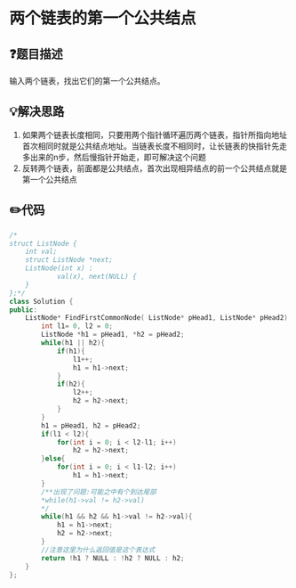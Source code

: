 # 两个链表的第一个公共结点

## :question:题目描述
输入两个链表，找出它们的第一个公共结点。

## :bulb:解决思路
1. 如果两个链表长度相同，只要用两个指针循环遍历两个链表，指针所指向地址首次相同时就是公共结点地址。当链表长度不相同时，让长链表的快指针先走多出来的n步，然后慢指针开始走，即可解决这个问题
2. 反转两个链表，前面都是公共结点，首次出现相异结点的前一个公共结点就是第一个公共结点

## :pencil2:代码
```c++
/*
struct ListNode {
	int val;
	struct ListNode *next;
	ListNode(int x) :
			val(x), next(NULL) {
	}
};*/
class Solution {
public:
    ListNode* FindFirstCommonNode( ListNode* pHead1, ListNode* pHead2) {
        int l1= 0, l2 = 0;
        ListNode *h1 = pHead1, *h2 = pHead2;
        while(h1 || h2){
            if(h1){
                l1++;
                h1 = h1->next;
            }
            if(h2){
                l2++;
                h2 = h2->next;
            }
        }
        h1 = pHead1, h2 = pHead2;
        if(l1 < l2){
            for(int i = 0; i < l2-l1; i++)
                h2 = h2->next;
        }else{
            for(int i = 0; i < l1-l2; i++)
                h1 = h1->next;
        }
        /**出现了问题:可能之中有个到达尾部
        *while(h1->val != h2->val)
        */
        while(h1 && h2 && h1->val != h2->val){
            h1 = h1->next;
            h2 = h2->next;
        }
        //注意这里为什么返回值是这个表达式
        return !h1 ? NULL : !h2 ? NULL : h2;
    }
};
```